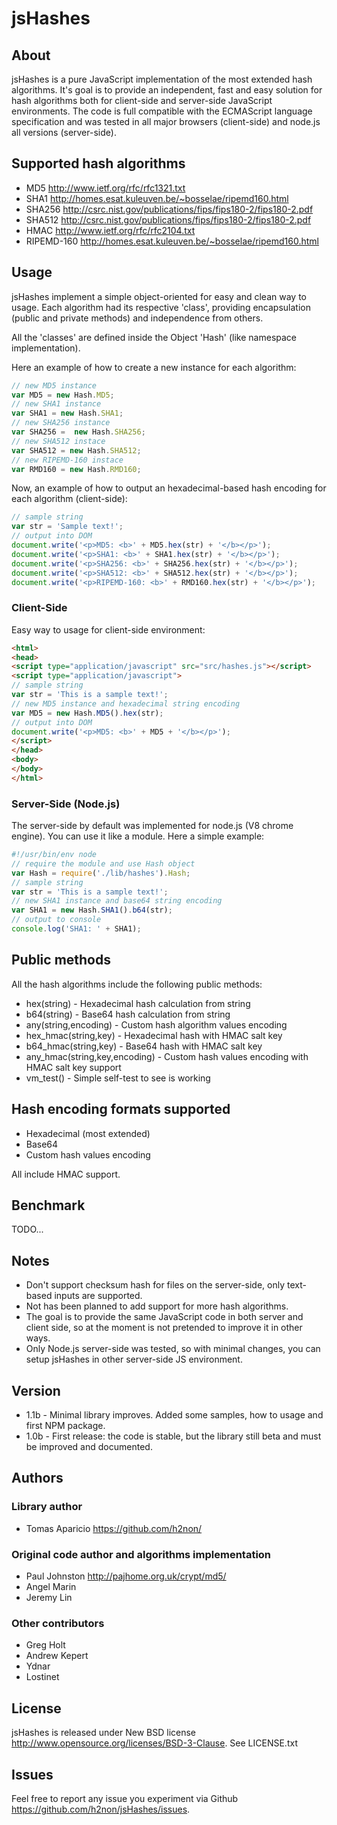 # jsHashes

## About

jsHashes is a pure JavaScript implementation of the most extended hash algorithms.
It's goal is to provide an independent, fast and easy solution for hash algorithms both for client-side and server-side JavaScript environments.
The code is full compatible with the ECMAScript language specification and was tested in all major browsers (client-side) and node.js all versions (server-side).   

## Supported hash algorithms

* MD5 <http://www.ietf.org/rfc/rfc1321.txt>
* SHA1 <http://homes.esat.kuleuven.be/~bosselae/ripemd160.html>
* SHA256 <http://csrc.nist.gov/publications/fips/fips180-2/fips180-2.pdf>
* SHA512 <http://csrc.nist.gov/publications/fips/fips180-2/fips180-2.pdf>
* HMAC <http://www.ietf.org/rfc/rfc2104.txt>
* RIPEMD-160 <http://homes.esat.kuleuven.be/~bosselae/ripemd160.html>

## Usage
jsHashes implement a simple object-oriented for easy and clean way to usage. 
Each algorithm had its respective 'class', providing encapsulation (public and private methods) and independence from others.   

All the 'classes' are defined inside the Object 'Hash' (like namespace implementation). 

Here an example of how to create a new instance for each algorithm:
```javascript
// new MD5 instance
var MD5 = new Hash.MD5;
// new SHA1 instance
var SHA1 = new Hash.SHA1;
// new SHA256 instance
var SHA256 =  new Hash.SHA256;
// new SHA512 instace
var SHA512 = new Hash.SHA512;
// new RIPEMD-160 instace
var RMD160 = new Hash.RMD160; 
```

Now, an example of how to output an hexadecimal-based hash encoding for each algorithm (client-side):
```javascript
// sample string
var str = 'Sample text!';
// output into DOM
document.write('<p>MD5: <b>' + MD5.hex(str) + '</b></p>');
document.write('<p>SHA1: <b>' + SHA1.hex(str) + '</b></p>');
document.write('<p>SHA256: <b>' + SHA256.hex(str) + '</b></p>');
document.write('<p>SHA512: <b>' + SHA512.hex(str) + '</b></p>');
document.write('<p>RIPEMD-160: <b>' + RMD160.hex(str) + '</b></p>');
```

### Client-Side
Easy way to usage for client-side environment:
```html
<html>
<head>
<script type="application/javascript" src="src/hashes.js"></script>
<script type="application/javascript">
// sample string 
var str = 'This is a sample text!';
// new MD5 instance and hexadecimal string encoding
var MD5 = new Hash.MD5().hex(str);
// output into DOM
document.write('<p>MD5: <b>' + MD5 + '</b></p>');
</script>
</head>
<body>
</body>
</html>
```

### Server-Side (Node.js)
The server-side by default was implemented for node.js (V8 chrome engine).
You can use it like a module. Here a simple example:
```javascript
#!/usr/bin/env node
// require the module and use Hash object
var Hash = require('./lib/hashes').Hash;
// sample string
var str = 'This is a sample text!';
// new SHA1 instance and base64 string encoding
var SHA1 = new Hash.SHA1().b64(str);
// output to console
console.log('SHA1: ' + SHA1);
```

## Public methods
All the hash algorithms include the following public methods:

* hex(string) - Hexadecimal hash calculation from string 
* b64(string) - Base64 hash calculation from string
* any(string,encoding) - Custom hash algorithm values encoding
* hex_hmac(string,key) - Hexadecimal hash with HMAC salt key
* b64_hmac(string,key) - Base64 hash with HMAC salt key 
* any_hmac(string,key,encoding) - Custom hash values encoding with HMAC salt key support
* vm_test() - Simple self-test to see is working

## Hash encoding formats supported

* Hexadecimal (most extended)
* Base64
* Custom hash values encoding

All include HMAC support.

## Benchmark
TODO...

## Notes

* Don't support checksum hash for files on the server-side, only text-based inputs are supported.
* Not has been planned to add support for more hash algorithms.
* The goal is to provide the same JavaScript code in both server and client side, so at the moment is not pretended to improve it in other ways. 
* Only Node.js server-side was tested, so with minimal changes, you can setup jsHashes in other server-side JS environment.

## Version

* 1.1b - Minimal library improves. Added some samples, how to usage and first NPM package.
* 1.0b - First release: the code is stable, but the library still beta and must be improved and documented.

## Authors 

### Library author

* Tomas Aparicio <https://github.com/h2non/>

### Original code author and algorithms implementation

* Paul Johnston <http://pajhome.org.uk/crypt/md5/>
* Angel Marin
* Jeremy Lin

### Other contributors

* Greg Holt
* Andrew Kepert
* Ydnar
* Lostinet

## License

jsHashes is released under New BSD license <http://www.opensource.org/licenses/BSD-3-Clause>.
See LICENSE.txt

## Issues

Feel free to report any issue you experiment via Github <https://github.com/h2non/jsHashes/issues>.
